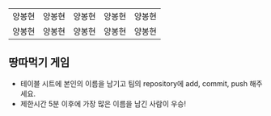 <table>
      <tbody>
        <tr>
          <td>양봉현</td>
          <td>양봉현</td>
          <td>양봉현</td>
          <td>양봉현</td>
          <td>양봉현</td>
        </tr>
        <tr>
          <td>양봉현</td>
          <td>양봉현</td>
          <td>양봉현</td>
          <td>양봉현</td>
          <td>양봉현</td>
        </tr>
      </tbody>
</table>

## 땅따먹기 게임

- 테이블 시트에 본인의 이름을 남기고 팀의 repository에 add, commit, push 해주세요.
- 제한시간 5분 이후에 가장 많은 이름을 남긴 사람이 우승!
